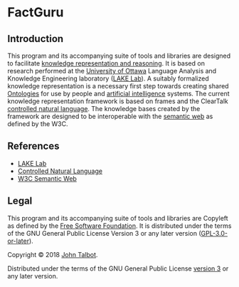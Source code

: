 # FactGuru
## Introduction

This program and its accompanying suite of tools and libraries are designed to facilitate [knowledge representation and reasoning](https://en.wikipedia.org/wiki/Knowledge_representation_and_reasoning).
It is based on research performed at the [University of Ottawa](https://www.uottawa.ca/en) Language Analysis and Knowledge Engineering laboratory ([LAKE Lab](http://www.site.uottawa.ca/~tcl/factguru1)).
A suitably formalized knowledge representation is a necessary first step towards creating shared [Ontologies](https://en.wikipedia.org/wiki/Ontology) for use by people and [artificial intelligence](https://en.wikipedia.org/wiki/Artificial_intelligence) systems.
The current knowledge representation framework is based on frames and the ClearTalk [controlled natural language](https://en.wikipedia.org/wiki/Controlled_natural_language).
The knowledge bases created by the framework are designed to be interoperable with the [semantic web](https://www.w3.org/standards/semanticweb) as defined by the W3C.

## References

- [LAKE Lab](http://www.site.uottawa.ca/~tcl/factguru1)
- [Controlled Natural Language](https://en.wikipedia.org/wiki/Controlled_natural_language)
- [W3C Semantic Web](https://www.w3.org/standards/semanticweb)

## Legal

This program and its accompanying suite of tools and libraries are Copyleft as defined by the [Free Software Foundation](https://www.fsf.org).
It is distributed under the terms of the GNU General Public License Version 3 or any later version ([GPL-3.0-or-later](http://www.gnu.org/licenses/licenses.html)).

Copyright &copy; 2018 [John Talbot](https://www.linkedin.com/in/john-talbot-factguru/).

Distributed under the terms of the GNU General Public License [version 3](http://www.gnu.org/licenses/licenses.html) or any later version.